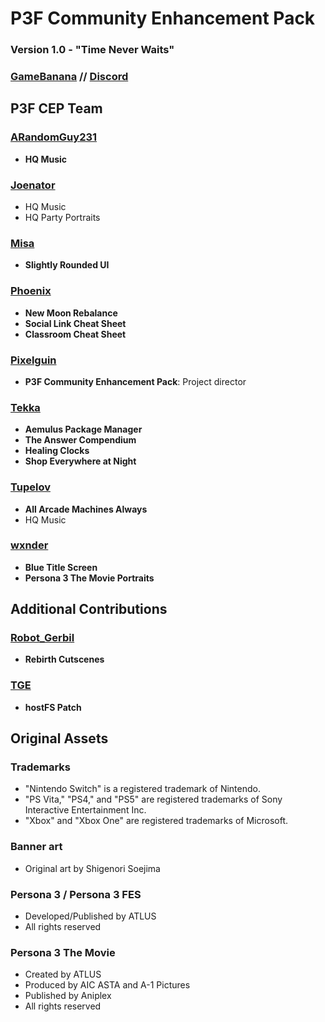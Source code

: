 # P3F Community Enhancement Pack
### Version 1.0 - "Time Never Waits"
### [GameBanana](https://gamebanana.com/mods/50322) // [Discord](https://discord.gg/aZkkqnw)

## P3F CEP Team

### [ARandomGuy231](https://ko-fi.com/arandomguy231)
- **HQ Music**

### [Joenator](https://gamebanana.com/members/1748631)
- HQ Music
- HQ Party Portraits

### [Misa](https://gamebanana.com/members/1763770)
- **Slightly Rounded UI**

### [Phoenix](https://gamebanana.com/members/1590414)
- **New Moon Rebalance**
- **Social Link Cheat Sheet**
- **Classroom Cheat Sheet**

### [Pixelguin](https://ko-fi.com/pixelguin)
- **P3F Community Enhancement Pack**: Project director

### [Tekka](https://ko-fi.com/tekka)
- **Aemulus Package Manager**
- **The Answer Compendium**
- **Healing Clocks**
- **Shop Everywhere at Night**

### [Tupelov](https://gamebanana.com/members/1739633)
- **All Arcade Machines Always**
- HQ Music

### [wxnder](https://gamebanana.com/members/1738696)
- **Blue Title Screen**
- **Persona 3 The Movie Portraits**

## Additional Contributions

### [Robot_Gerbil](https://shrinefox.com/forum/memberlist.php?mode=viewprofile&u=549)
- **Rebirth Cutscenes**

### [TGE](https://github.com/TGEnigma)
- **hostFS Patch**

## Original Assets

### Trademarks
- "Nintendo Switch" is a registered trademark of Nintendo.
- "PS Vita," "PS4," and "PS5" are registered trademarks of Sony Interactive Entertainment Inc. 
- "Xbox" and "Xbox One" are registered trademarks of Microsoft. 

### Banner art
- Original art by Shigenori Soejima

### Persona 3 / Persona 3 FES
- Developed/Published by ATLUS
- All rights reserved

### Persona 3 The Movie
- Created by ATLUS
- Produced by AIC ASTA and A-1 Pictures
- Published by Aniplex
- All rights reserved